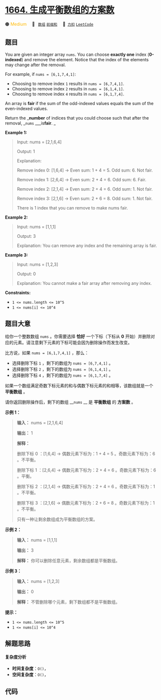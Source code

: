 # [1664. 生成平衡数组的方案数](https://2xiao.github.io/leetcode-js/problem/1664.html)

🟠 <font color=#ffb800>Medium</font>&emsp; 🔖&ensp; [`数组`](/tag/array.md) [`前缀和`](/tag/prefix-sum.md)&emsp; 🔗&ensp;[`力扣`](https://leetcode.cn/problems/ways-to-make-a-fair-array) [`LeetCode`](https://leetcode.com/problems/ways-to-make-a-fair-array)

## 题目

You are given an integer array `nums`. You can choose **exactly one** index
(**0-indexed**) and remove the element. Notice that the index of the elements
may change after the removal.

For example, if `nums = [6,1,7,4,1]`:

  * Choosing to remove index `1` results in `nums = [6,7,4,1]`.
  * Choosing to remove index `2` results in `nums = [6,1,4,1]`.
  * Choosing to remove index `4` results in `nums = [6,1,7,4]`.

An array is **fair** if the sum of the odd-indexed values equals the sum of
the even-indexed values.

Return the _**number** of indices that you could choose such that after the
removal, _`nums` ___is**fair**. _



**Example 1:**

> Input: nums = [2,1,6,4]
> 
> Output: 1
> 
> Explanation:
> 
> Remove index 0: [1,6,4] -> Even sum: 1 + 4 = 5. Odd sum: 6. Not fair.
> 
> Remove index 1: [2,6,4] -> Even sum: 2 + 4 = 6. Odd sum: 6. Fair.
> 
> Remove index 2: [2,1,4] -> Even sum: 2 + 4 = 6. Odd sum: 1. Not fair.
> 
> Remove index 3: [2,1,6] -> Even sum: 2 + 6 = 8. Odd sum: 1. Not fair.
> 
> There is 1 index that you can remove to make nums fair.

**Example 2:**

> Input: nums = [1,1,1]
> 
> Output: 3
> 
> Explanation:  You can remove any index and the remaining array is fair.

**Example 3:**

> Input: nums = [1,2,3]
> 
> Output: 0
> 
> Explanation:  You cannot make a fair array after removing any index.

**Constraints:**

  * `1 <= nums.length <= 10^5`
  * `1 <= nums[i] <= 10^4`


## 题目大意

给你一个整数数组 `nums` 。你需要选择 **恰好** 一个下标（下标从 **0**
开始）并删除对应的元素。请注意剩下元素的下标可能会因为删除操作而发生改变。

比方说，如果 `nums = [6,1,7,4,1]` ，那么：

  * 选择删除下标 `1` ，剩下的数组为 `nums = [6,7,4,1]` 。
  * 选择删除下标 `2` ，剩下的数组为 `nums = [6,1,4,1]` 。
  * 选择删除下标 `4` ，剩下的数组为 `nums = [6,1,7,4]` 。

如果一个数组满足奇数下标元素的和与偶数下标元素的和相等，该数组就是一个 **平衡数组** 。

请你返回删除操作后，剩下的数组 __`nums` __ 是 **平衡数组** 的 **方案数** 。

**示例 1：**

> 
> 
> 
> 
> 
> **输入：** nums = [2,1,6,4]
> 
> **输出：** 1
> 
> **解释：**
> 
> 删除下标 0 ：[1,6,4] -> 偶数元素下标为：1 + 4 = 5 。奇数元素下标为：6 。不平衡。
> 
> 删除下标 1 ：[2,6,4] -> 偶数元素下标为：2 + 4 = 6 。奇数元素下标为：6 。平衡。
> 
> 删除下标 2 ：[2,1,4] -> 偶数元素下标为：2 + 4 = 6 。奇数元素下标为：1 。不平衡。
> 
> 删除下标 3 ：[2,1,6] -> 偶数元素下标为：2 + 6 = 8 。奇数元素下标为：1 。不平衡。
> 
> 只有一种让剩余数组成为平衡数组的方案。
> 
> 

**示例 2：**

> 
> 
> 
> 
> 
> **输入：** nums = [1,1,1]
> 
> **输出：** 3
> 
> **解释：** 你可以删除任意元素，剩余数组都是平衡数组。
> 
> 

**示例 3：**

> 
> 
> 
> 
> 
> **输入：** nums = [1,2,3]
> 
> **输出：** 0
> 
> **解释：** 不管删除哪个元素，剩下数组都不是平衡数组。
> 
> 

**提示：**

  * `1 <= nums.length <= 10^5`
  * `1 <= nums[i] <= 10^4`


## 解题思路

#### 复杂度分析

- **时间复杂度**：`O()`，
- **空间复杂度**：`O()`，

## 代码

```javascript

```